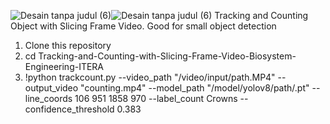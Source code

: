 ![Desain tanpa judul (6)](https://github.com/dardarrr/Tracking-and-Counting-with-Slicing-Frame-Video-Biosystem-Engineering-ITERA/assets/117033060/c6e731ae-c391-4295-af19-e590cfbd2b15)![Desain tanpa judul (6)](https://github.com/dardarrr/Tracking-and-Counting-with-Slicing-Frame-Video-Biosystem-Engineering-ITERA/assets/117033060/7394c687-2ca4-4a9b-9a0d-160ea49ee007)
Tracking and Counting Object with Slicing Frame Video.
Good for small object detection
1. Clone this repository
2. cd Tracking-and-Counting-with-Slicing-Frame-Video-Biosystem-Engineering-ITERA
3. !python trackcount.py --video_path "/video/input/path.MP4" --output_video "counting.mp4" --model_path "/model/yolov8/path/.pt" --line_coords 106 951 1858 970 --label_count Crowns --confidence_threshold 0.383
